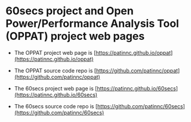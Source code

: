 # 60secs project and Open Power/Performance Analysis Tool (OPPAT) project web pages

- The OPPAT project web page is [https://patinnc.github.io/oppat](https://patinnc.github.io/oppat)

- The OPPAT source code repo is [https://github.com/patinnc/oppat](https://github.com/patinnc/oppat)

- The 60secs project web page is [https://patinnc.github.io/60secs](https://patinnc.github.io/60secs)

- The 60secs source code repo is [https://github.com/patinnc/60secs](https://github.com/patinnc/60secs)


